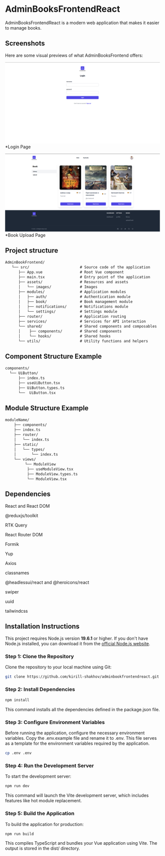# AdminBooksFrontendReact

AdminBooksFrontendReact is a modern web application that makes it easier to manage books.

## Screenshots

Here are some visual previews of what AdminBooksFrontend offers:

![img.png](img.png)
*Login Page

![img_2.png](img_2.png)
*Book Upload Page

## Project structure

```plaintext
AdminBookFrontend/
   └── src/                       # Source code of the application
      ├── App.vue                 # Root Vue component
      ├── main.tsx                # Entry point of the application
      ├── assets/                 # Resources and assets
      │   └── images/             # Images
      ├── modules/                # Application modules
      │   ├── auth/               # Authentication module
      │   ├── book/               # Book management module
      │   ├── notifications/      # Notifications module
      │   └── settings/           # Settings module
      ├── router/                 # Application routing
      ├── services/               # Services for API interaction
      └── shared/                 # Shared components and composables
      │    ├── components/        # Shared components
      │    └── hooks/             # Shared hooks
      └── utils/                  # Utility functions and helpers
```

## Component Structure Example

```plaintext
components/
  └── UiButton/ 
      ├── index.ts             
      ├── useUiButton.tsx
      ├── UiButton.types.ts
      └──  UiButton.tsx
```

## Module Structure Example

```plaintext
moduleName/                           
    ├── components/                          
    ├── index.ts                    
    ├── router/                     
    │   └── index.ts               
    ├── static/                     
    │   └── types/                  
    │       └── index.ts            
    └── views/    
         └── ModuleView  
          ├── useModuleView.tsx
          ├── ModuleView.types.ts
          └── ModuleView.tsx      
```

## Dependencies

React and React DOM

@reduxjs/toolkit

RTK Query

React Router DOM

Formik

Yup

Axios

classnames

@headlessui/react and @heroicons/react

swiper

uuid

tailwindcss
    
## Installation Instructions

This project requires Node.js version **19.6.1** or higher. If you don't have Node.js installed, you can download it
from the [official Node.js website](https://nodejs.org/).

### Step 1: Clone the Repository

Clone the repository to your local machine using Git:

```bash
git clone https://github.com/kirill-shakhov/adminbookfrontendreact.git
```

### Step 2: Install Dependencies

```bash
npm install
```

This command installs all the dependencies defined in the package.json file.

### Step 3: Configure Environment Variables

Before running the application, configure the necessary environment variables. Copy the .env.example file and rename it
to .env. This file serves as a template for the environment variables required by the application.

```bash
cp .env .env
```

### Step 4: Run the Development Server

To start the development server:

```bash
npm run dev
```

This command will launch the Vite development server, which includes features like hot module replacement.

### Step 5: Build the Application

To build the application for production:

```bash
npm run build
```

This compiles TypeScript and bundles your Vue application using Vite. The output is stored in the dist/ directory.







